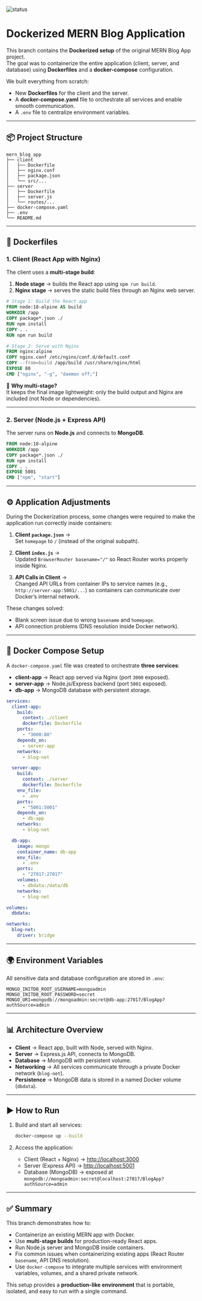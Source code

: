![status](https://img.shields.io/badge/status-WIP-yellow)

# Dockerized MERN Blog Application

This branch contains the **Dockerized setup** of the original MERN Blog App project.  
The goal was to containerize the entire application (client, server, and database) using **Dockerfiles** and a **docker-compose** configuration.  

We built everything from scratch:
- New **Dockerfiles** for the client and the server.
- A **docker-compose.yaml** file to orchestrate all services and enable smooth communication.
- A `.env` file to centralize environment variables.

---

## 📦 Project Structure

```
mern_blog_app
├── client
│   ├── Dockerfile
│   ├── nginx.conf
│   ├── package.json
│   └── src/...
├── server
│   ├── Dockerfile
│   ├── server.js
│   └── routes/...
├── docker-compose.yaml
├── .env
└── README.md
```

---

## 🐳 Dockerfiles

### 1. Client (React App with Nginx)

The client uses a **multi-stage build**:
1. **Node stage** → builds the React app using `npm run build`.
2. **Nginx stage** → serves the static build files through an Nginx web server.

```dockerfile
# Stage 1: Build the React app
FROM node:18-alpine AS build
WORKDIR /app
COPY package*.json ./
RUN npm install
COPY . .
RUN npm run build

# Stage 2: Serve with Nginx
FROM nginx:alpine
COPY nginx.conf /etc/nginx/conf.d/default.conf
COPY --from=build /app/build /usr/share/nginx/html
EXPOSE 80
CMD ["nginx", "-g", "daemon off;"]
```

🔑 **Why multi-stage?**  
It keeps the final image lightweight: only the build output and Nginx are included (not Node or dependencies).

---

### 2. Server (Node.js + Express API)

The server runs on **Node.js** and connects to **MongoDB**.  

```dockerfile
FROM node:18-alpine
WORKDIR /app
COPY package*.json ./
RUN npm install
COPY . .
EXPOSE 5001
CMD ["npm", "start"]
```

---

## ⚙️ Application Adjustments

During the Dockerization process, some changes were required to make the application run correctly inside containers:

1. **Client `package.json`** →  
   Set `homepage` to `/` (instead of the original subpath).  

2. **Client `index.js`** →  
   Updated `BrowserRouter basename="/"` so React Router works properly inside Nginx.  

3. **API Calls in Client** →  
   Changed API URLs from container IPs to service names (e.g., `http://server-app:5001/...`) so containers can communicate over Docker’s internal network.  

These changes solved:
- Blank screen issue due to wrong `basename` and `homepage`.
- API connection problems (DNS resolution inside Docker network).

---

## 🐙 Docker Compose Setup

A `docker-compose.yaml` file was created to orchestrate **three services**:

- **client-app** → React app served via Nginx (port `3000` exposed).
- **server-app** → Node.js/Express backend (port `5001` exposed).
- **db-app** → MongoDB database with persistent storage.

```yaml
services:
  client-app:
    build:
      context: ./client
      dockerfile: Dockerfile
    ports:
      - "3000:80"
    depends_on:
      - server-app
    networks:
      - blog-net

  server-app:
    build:
      context: ./server
      dockerfile: Dockerfile
    env_file:
      - .env
    ports:
      - "5001:5001"
    depends_on:
      - db-app
    networks:
      - blog-net

  db-app:
    image: mongo
    container_name: db-app
    env_file:
      - .env
    ports:
      - "27017:27017"
    volumes:
      - dbdata:/data/db
    networks:
      - blog-net

volumes:
  dbdata:

networks:
  blog-net:
    driver: bridge
```

---

## 🌍 Environment Variables

All sensitive data and database configuration are stored in `.env`:

```env
MONGO_INITDB_ROOT_USERNAME=mongoadmin
MONGO_INITDB_ROOT_PASSWORD=secret
MONGO_URI=mongodb://mongoadmin:secret@db-app:27017/BlogApp?authSource=admin
```

---

## 📊 Architecture Overview

- **Client** → React app, built with Node, served with Nginx.  
- **Server** → Express.js API, connects to MongoDB.  
- **Database** → MongoDB with persistent volume.  
- **Networking** → All services communicate through a private Docker network (`blog-net`).  
- **Persistence** → MongoDB data is stored in a named Docker volume (`dbdata`).  

---

## ▶️ How to Run

1. Build and start all services:
   ```bash
   docker-compose up --build
   ```

2. Access the application:
   - Client (React + Nginx) → [http://localhost:3000](http://localhost:3000)  
   - Server (Express API) → [http://localhost:5001](http://localhost:5001)  
   - Database (MongoDB) → exposed at `mongodb://mongoadmin:secret@localhost:27017/BlogApp?authSource=admin`

---

## ✅ Summary

This branch demonstrates how to:
- Containerize an existing MERN app with Docker.
- Use **multi-stage builds** for production-ready React apps.
- Run Node.js server and MongoDB inside containers.
- Fix common issues when containerizing existing apps (React Router `basename`, API DNS resolution).
- Use `docker-compose` to integrate multiple services with environment variables, volumes, and a shared private network.

This setup provides a **production-like environment** that is portable, isolated, and easy to run with a single command.
